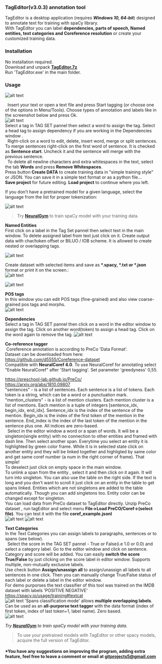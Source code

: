 ### TagEditor(v3.0.3) annotation tool

TagEditor is a desktop application (requires **_Windows 10, 64-bit_**) designed to annotate text for training with spaCy library.<br/>
With TagEditor you can label **dependencies, parts of speech, Named entities, text categories and Coreference resolution** or create your customized training data.

### Installation
No installation required.<br/>
Download and unpack [**TagEditor.7z**](https://github.com/d5555/TagEditor/raw/master/TagEditor.7z)<br/>
Run 'TagEditor.exe' in the main folder.

### Usage

![alt text](https://github.com/d5555/TagEditor/blob/master/pics/dep800.gif)

&nbsp; Insert your text or open a text file and press Start tagging (or choose one of the options in Menu/Tools). Choose types of annotation and labels like in the screenshot below and press Ok. <br/>
![alt text](https://github.com/d5555/TagEditor/blob/master/pics/select.png)<br/>
Select a tag in TAG SET pannel then select a word to assign the tag. Select a head tag to assign dependency if you are working in the Dependencies window .<br/>
&nbsp; Right-click on a word to edit, delete, insert word, merge or split sentences. 
To merge sentences right-click on the first word of sentence. It is checked as **Sentence start**. Uncheck it and the sentence will merge with the previous sentence. <br/>
&nbsp; To delete all newline characters and extra whitespaces in the text, select the tab **Words** and press **Remove Whitespaces**.<br/> 
Press button **Create DATA** to create training data in "simple training style" or JSON. You can save it in a simple text format or as a python file...<br/>
**Save project** for future editing. **Load project** to continue where you left.

If you don't have a pretrained model for a given language, select the language from the list for proper tokenization: 

![alt text](https://github.com/d5555/TagEditor/blob/master/pics/Menu_Mod.png)

>Try **[NeuralGym](https://github.com/d5555/NeuralGym)** to train spaCy model with your training data. 

**Named Entities**<br/>
First click on a label in the Tag Set pannel then select text in the main window. To delete assigned label from text just click on it. Create output data with char/token offset or BILUO / IOB scheme. It is allowed to create nested or overlapping tags. 

![alt text](https://github.com/d5555/TagEditor/blob/master/pics/ner.png) 


Create dataset with selected items and save as **\*.spacy, \*.txt or \*.json** format or print it on the screen.:<br/>
![alt text](https://github.com/d5555/TagEditor/blob/master/pics/create_data.png)

![alt text](https://github.com/d5555/TagEditor/blob/master/pics/data_onscreen.png)

**POS tags**<br/>
In this window you can edit POS tags (fine-grained) and also view coarse-grained pos tags and morphs.<br/>
![alt text](https://github.com/d5555/TagEditor/blob/master/pics/pos_pic.png)

**Dependencies**<br/>
Select a tag in TAG SET pannel then click on a word in the editor window to assign the tag. Click on another word(token) to assign a head tag. Click on the word again to remove the tag.
![alt text](https://github.com/d5555/TagEditor/blob/master/pics/dep.png)

**Co-reference tagger**<br/>
&nbsp;Coreference annotation is according to PreCo  'Data Format'.<br/>Dataset can be downloaded from here: https://github.com/d5555/Coreference-dataset<br/>Compatible with **NeuralCoref 4.0**. To use NeuralCoref for annotating select "Enable NeuralCoref" after 'Start tagging'. Set parameter 'greedyness' 0,55.

https://preschool-lab.github.io/PreCo/<br/>
https://arxiv.org/abs/1810.09807<br/>
"sentences" - is a list of sentences. Each sentence is a list of tokens. Each token is a string, which can be a word or a punctuation mark. <br/>
"mention_clusters" - is a list of mention clusters. Each mention cluster is a list of mentions. Each mention is a tuple of integers [sentence_idx, begin_idx, end_idx]. Sentence_idx is the index of the sentence of the mention. Begin_idx is the index of the first token of the mention in the sentence. End_index is the index of the last token of the mention in the sentence plus one. All indices are zero-based.<br/>
&nbsp;&nbsp;Select in the editor window a word or a span of words. It will be a singleton(single entity) with no connection to other entities and framed with dash line. Then select another span. Everytime you select an entity it is highlighted by green color frame. While it is in selected state click on another entity and they will be linked together and highligted by same color and get same coref number (a num in the right corner of frame). That simple! <br/>
To deselect just click on empty space in the main window.<br/>
To unlink a span from the entity , select it and then click on it again. It will turn into singleton. You can also use the table on the right side. If the text is long and you don't want to scroll it just click on an entity in the table to get spans linked. Entities which are not singletons are added to the table automatically. Though you can add singletons too. Entity color can be changed except for singleton. <br/>
You can load data from PreCo dataset to TagEditor directly. Unzip  PreCo dataset , run tagEditor and select menu **File->Load PreCO/Coref->(select file)**. You can test it with the file **coref_example.jsonl** <br/>
![alt text](https://github.com/d5555/TagEditor/blob/master/pics/corefpic.png)
![alt text](https://github.com/d5555/TagEditor/blob/master/pics/coref_annot.png)

**Text Categories**<br/>
In the Text Categories you can assign labels to paragraphs, sentences or to spans (see below).<br/>
&nbsp; Select the score in the TAG SET pannel - True or False(i.e 1.0 or 0.0) and select a category label. Go to the editor window and click on sentence. Category and score will be added. You can easily **switch the score True/False** by just clicking on the score label in editor window. Supports multiple, non-mutually exclusive labels.<br/>
Use check button **Assign/unassign all** to assign/unassign all labels to all sentences in one click. Then you can manually change True/False status of each label or delete a label in the editor window.<br/>
For demo purporses the text classifier of this tool was trained on the IMDB dataset with labels 'POSITIVE NEGATIVE'<br/>
https://spacy.io/usage/training#textcat<br/>
![alt text](https://github.com/d5555/TagEditor/blob/master/pics/cats.png)
'Spans classification mode' allows **multiple overlapping labels**.  Can be used as an **all-purporse text tagger** with the data format (index of first token, index of last token+1, label name). Zero based.<br/>
![alt text](https://github.com/d5555/TagEditor/blob/master/pics/spansclass.png)

_Try **[NeuralGym](https://github.com/d5555/NeuralGym)** to train spaCy model with your training data._ <br/>
>To use your pretrained models with TagEditor or other spacy models,  acquire the full version of TagEditor.
#### *You have any suggestions on improving the program, adding extra feature, feel free to leave a comment or email at gitprojects5@gmail.com
<!---**************
### Extended version
Need help, found a bug or you would like get the extended version? [**New issue**](https://github.com/d5555/TagEditor/issues/new) or contact us at gitprojects5@gmail.com
**************
gitprojects5@gmail.com 


[![Donate](https://img.shields.io/badge/Donate-PayPal-green.svg)](https://paypal.me/d5555)<br/>--->
